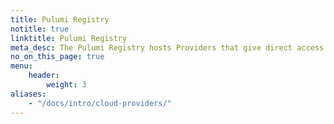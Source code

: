 ```yaml
---
title: Pulumi Registry
notitle: true
linktitle: Pulumi Registry
meta_desc: The Pulumi Registry hosts Providers that give direct access to all of a cloud provider’s resources and Components for common cloud architectures.
no_on_this_page: true
menu:
    header:
        weight: 3
aliases:
    - "/docs/intro/cloud-providers/"
---
```


